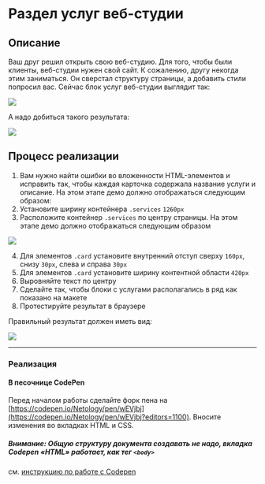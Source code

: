# Раздел услуг веб-студии

## Описание

Ваш друг решил открыть свою веб-студию. Для того, чтобы были клиенты, веб-студии нужен свой сайт. К сожалению, другу некогда этим заниматься. Он сверстал структуру страницы, а добавить стили попросил вас. 
Сейчас блок услуг веб-студии выглядит так: 

![](https://netology-code.github.io/html-2-homeworks/sources/2-1/web-studio-before.png)

А надо добиться такого результата: 

![](https://netology-code.github.io/html-2-homeworks/sources/2-1/web-studio-after.png)

## Процесс реализации

1. Вам нужно найти ошибки во вложенности HTML-элементов и исправить так, чтобы каждая карточка содержала название услуги и описание. На этом этапе демо должно отображаться следующим образом:
2. Установите ширину контейнера `.services` `1260px`
3. ​​Расположите контейнер `.services` по центру страницы. На этом этапе демо должно отображаться следующим образом

![](https://netology-code.github.io/html-2-homeworks/sources/2-1/web-studio-stage2.jpg)
 
4. Для элементов `.card` установите внутренний отступ сверху `160px`, снизу `30px`, слева и справа `30px`
5. Для элементов `.card` установите ширину контентной области `420px`
6. Выровняйте текст по центру
7. Сделайте так, чтобы блоки с услугами располагались в ряд как показано на макете
8. Протестируйте результат в браузере

Правильный результат должен иметь вид:
 
 ![](https://netology-code.github.io/html-2-homeworks/sources/2-1/web-studio-after.png)

---

### Реализация

#### В песочнице CodePen

Перед началом работы сделайте форк пена на [https://codepen.io/Netology/pen/wEVjbj](https://codepen.io/Netology/pen/wEVjbj?editors=1100). Вносите изменения во вкладках HTML и CSS.

##### Внимание: Общую структуру документа создавать не надо, вкладка Codepen «HTML» работает, как тег `<body>`
см. [инструкцию по работе с Codepen](https://netology-university.bitbucket.io/guides/wm/codepen-guide/)
